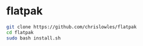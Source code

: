 # flatpak

```bash
git clone https://github.com/chrislowles/flatpak
cd flatpak
sudo bash install.sh
```